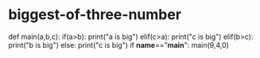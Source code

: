 # biggest-of-three-number
def main(a,b,c):
    if(a>b):
      print("a is big")
    elif(c>a):
        print("c is big")
    elif(b>c):
         print("b is big")
    else:
        print("c is big")
if __name__=="__main__":
   main(9,4,0)        
    
